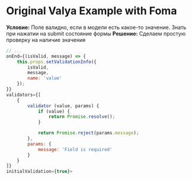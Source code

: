 # Original Valya Example with Foma

**Условие:** Поле валидно, если в модели есть какое-то значение. Знать при нажатии на submit состояние формы
**Решение:** Сделаем простую проверку на наличие значения

```js
// ...
onEnd={(isValid, message) => {
    this.props.setValidationInfo({
        isValid,
        message,
        name: 'value'
    });
}}
validators={[
    {
        validator (value, params) {
            if (value) {
                return Promise.resolve();
            }

            return Promise.reject(params.message);
        },
        params: {
            message: 'Field is required'
        }
    }
]}
initialValidation={true}>
```

